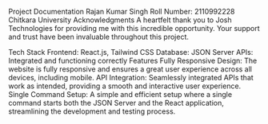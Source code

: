 Project Documentation
Rajan Kumar Singh
Roll Number: 2110992228
Chitkara University
Acknowledgments
A heartfelt thank you to Josh Technologies for providing me with this incredible opportunity. Your support and trust have been invaluable throughout this project.

Tech Stack
Frontend: React.js, Tailwind CSS
Database: JSON Server
APIs: Integrated and functioning correctly
Features
Fully Responsive Design: The website is fully responsive and ensures a great user experience across all devices, including mobile.
API Integration: Seamlessly integrated APIs that work as intended, providing a smooth and interactive user experience.
Single Command Setup: A simple and efficient setup where a single command starts both the JSON Server and the React application, streamlining the development and testing process.
